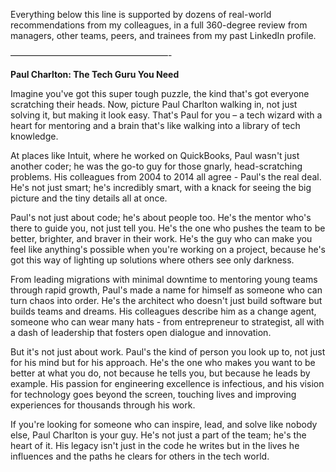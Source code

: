Everything below this line is supported by dozens of real-world recommendations from my colleagues, in a full 360-degree review from managers, other teams, peers, and trainees from my past LinkedIn profile.

——————————————————-

**Paul Charlton: The Tech Guru You Need**

Imagine you've got this super tough puzzle, the kind that's got everyone scratching their heads. Now, picture Paul Charlton walking in, not just solving it, but making it look easy. That's Paul for you – a tech wizard with a heart for mentoring and a brain that's like walking into a library of tech knowledge.

At places like Intuit, where he worked on QuickBooks, Paul wasn't just another coder; he was the go-to guy for those gnarly, head-scratching problems. His colleagues from 2004 to 2014 all agree - Paul's the real deal. He's not just smart; he's incredibly smart, with a knack for seeing the big picture and the tiny details all at once.

Paul's not just about code; he's about people too. He's the mentor who's there to guide you, not just tell you. He's the one who pushes the team to be better, brighter, and braver in their work. He's the guy who can make you feel like anything's possible when you're working on a project, because he's got this way of lighting up solutions where others see only darkness.

From leading migrations with minimal downtime to mentoring young teams through rapid growth, Paul's made a name for himself as someone who can turn chaos into order. He's the architect who doesn't just build software but builds teams and dreams. His colleagues describe him as a change agent, someone who can wear many hats - from entrepreneur to strategist, all with a dash of leadership that fosters open dialogue and innovation.

But it's not just about work. Paul's the kind of person you look up to, not just for his mind but for his approach. He's the one who makes you want to be better at what you do, not because he tells you, but because he leads by example. His passion for engineering excellence is infectious, and his vision for technology goes beyond the screen, touching lives and improving experiences for thousands through his work.

If you're looking for someone who can inspire, lead, and solve like nobody else, Paul Charlton is your guy. He's not just a part of the team; he's the heart of it. His legacy isn't just in the code he writes but in the lives he influences and the paths he clears for others in the tech world.

